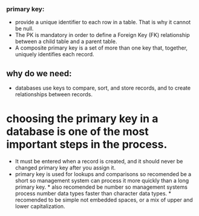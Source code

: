 ### primary key:
 * provide a unique identifier to each row in a table. That is why it cannot be null. 
 * The PK is mandatory in order to define a Foreign Key (FK) relationship between a child table and a parent table. 
 * A composite primary key is a set of more than one key that, together, uniquely identifies each record. 
 ## why do we need: 
 * databases use keys to compare, sort, and store records, and to create relationships between records.
  # choosing the primary key in a database is one of the most important steps in the process.
   * It must be entered when a record is created, and it should never be changed primary key after you assign it. 
   * primary key is used for lookups and comparisons so recomended be a short so management system can process it more quickly than a long primary key. * also recomended be number so management systems process number data types faster than character data types.
    * recomended to be simple not embedded spaces, or a mix of upper and lower capitalization.